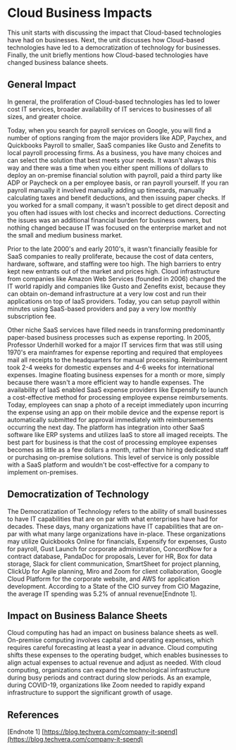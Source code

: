 # Cloud Business Impacts

This unit starts with discussing the impact that Cloud-based technologies have had on businesses.  Next, the unit discusses how Cloud-based technologies have led to a democratization of technology for businesses.  Finally, the unit briefly mentions how Cloud-based technologies have changed business balance sheets.  

## General Impact

In general, the proliferation of Cloud-based technologies has led to lower cost IT services, broader availability of IT services to businesses of all sizes, and greater choice.  

Today, when you search for payroll services on Google, you will find a number of options ranging from the major providers like ADP, Paychex, and Quickbooks Payroll to smaller, SaaS companies like Gusto and Zenefits to local payroll processing firms.  As a business, you have many choices and can select the solution that best meets your needs.  It wasn't always this way and there was a time when you either spent millions of dollars to deploy an on-premise financial solution with payroll, paid a third party like ADP or Paycheck on a per employee basis, or ran payroll yourself.  If you ran payroll manually it involved manually adding up timecards, manually calculating taxes and benefit deductions, and then issuing paper checks.  If you worked for a small company, it wasn't possible to get direct deposit and you often had issues with lost checks and incorrect deductions.  Correcting the issues was an additional financial burden for business owners, but nothing changed because IT was focused on the enterprise market and not the small and medium business market.

Prior to the late 2000's and early 2010's, it wasn't financially feasible for SaaS companies to really proliferate, because the cost of data centers, hardware, software, and staffing were too high.  The high barriers to entry kept new entrants out of the market and prices high.  Cloud infrastructure from companies like Amazon Web Services \(founded in 2006\) changed the IT world rapidly and companies like Gusto and Zenefits exist, because they can obtain on-demand infrastructure at a very low cost and run their applications on top of IaaS providers.  Today, you can setup payroll within minutes using SaaS-based providers and pay a very low monthly subscription fee.  

Other niche SaaS services have filled needs in transforming predominantly paper-based business processes such as expense reporting.  In 2005, Professor Underhill worked for a major IT services firm that was still using 1970's era mainframes for expense reporting and required that employees mail all receipts to the headquarters for manual processing.  Reimbursement took 2-4 weeks for domestic expenses and 4-6 weeks for international expenses.  Imagine floating business expenses for a month or more, simply because there wasn't a more efficient way to handle expenses.  The availability of IaaS enabled SaaS expense providers like Expensify to launch a cost-effective method for processing employee expense reimbursements.  Today, employees can snap a photo of a receipt immediately upon incurring the expense using an app on their mobile device and the expense report is automatically submitted for approval immediately with reimbursements occurring the next day.  The platform has integration into other SaaS software like ERP systems and utilizes IaaS to store all imaged receipts.  The best part for business is that the cost of processing employee expenses becomes as little as a few dollars a month, rather than hiring dedicated staff or purchasing on-premise solutions.  This level of service is only possible with a SaaS platform and wouldn't be cost-effective for a company to implement on-premises.


## Democratization of Technology

The Democratization of Technology refers to the ability of small businesses to have IT capabilities that are on par with what enterprises have had for decades.  These days, many organizations have IT capabilities that are on-par with what many large organizations have in-place.  These organizations may utilize Quickbooks Online for financials, Expensify for expenses, Gusto for payroll, Gust Launch for corporate administration, ConcordNow for a contract database, PandaDoc for proposals, Lever for HR, Box for data storage, Slack for client communication, SmartSheet for project planning, ClickUp for Agile planning, Miro and Zoom for client collaboration, Google Cloud Platform for the corporate website, and AWS for application development.  According to a State of the CIO survey from CIO Magazine, the average IT spending was 5.2% of annual revenue\[Endnote 1\].  

## Impact on Business Balance Sheets

Cloud computing has had an impact on business balance sheets as well.  On-premise computing involves capital and operating expenses, which requires careful forecasting at least a year in advance.  Cloud computing shifts these expenses to the operating budget, which enables businesses to align actual expenses to actual revenue and adjust as needed. With cloud computing, organizations can expand the technological infrastructure during busy periods and contract during slow periods.  As an example, during COVID-19, organizations like Zoom needed to rapidly expand infrastructure to support the significant growth of usage.

## References

\[Endnote 1\] [https://blog.techvera.com/company-it-spend](https://blog.techvera.com/company-it-spend)
